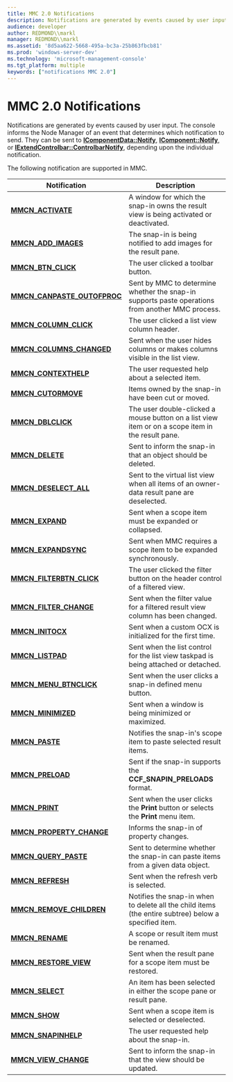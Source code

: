 ```yaml
---
title: MMC 2.0 Notifications
description: Notifications are generated by events caused by user input.
audience: developer
author: REDMOND\\markl
manager: REDMOND\\markl
ms.assetid: '8d5aa622-5668-495a-bc3a-25b863fbcb81'
ms.prod: 'windows-server-dev'
ms.technology: 'microsoft-management-console'
ms.tgt_platform: multiple
keywords: ["notifications MMC 2.0"]
---
```


# MMC 2.0 Notifications

Notifications are generated by events caused by user input. The console informs the Node Manager of an event that determines which notification to send. They can be sent to [**IComponentData::Notify**](icomponentdata-notify.md), [**IComponent::Notify**](icomponent-notify.md), or [**IExtendControlbar::ControlbarNotify**](iextendcontrolbar-controlbarnotify.md), depending upon the individual notification.

The following notification are supported in MMC.



| Notification                                                 | Description                                                                                          |
|--------------------------------------------------------------|------------------------------------------------------------------------------------------------------|
| [**MMCN\_ACTIVATE**](mmcn-activate.md)                      | A window for which the snap-in owns the result view is being activated or deactivated.               |
| [**MMCN\_ADD\_IMAGES**](mmcn-add-images.md)                 | The snap-in is being notified to add images for the result pane.                                     |
| [**MMCN\_BTN\_CLICK**](mmcn-btn-click.md)                   | The user clicked a toolbar button.                                                                   |
| [**MMCN\_CANPASTE\_OUTOFPROC**](mmcn-canpaste-outofproc.md) | Sent by MMC to determine whether the snap-in supports paste operations from another MMC process.     |
| [**MMCN\_COLUMN\_CLICK**](mmcn-column-click.md)             | The user clicked a list view column header.                                                          |
| [**MMCN\_COLUMNS\_CHANGED**](mmcn-columns-changed.md)       | Sent when the user hides columns or makes columns visible in the list view.                          |
| [**MMCN\_CONTEXTHELP**](mmcn-contexthelp.md)                | The user requested help about a selected item.                                                       |
| [**MMCN\_CUTORMOVE**](mmcn-cutormove.md)                    | Items owned by the snap-in have been cut or moved.                                                   |
| [**MMCN\_DBLCLICK**](mmcn-dblclick.md)                      | The user double-clicked a mouse button on a list view item or on a scope item in the result pane.    |
| [**MMCN\_DELETE**](mmcn-delete.md)                          | Sent to inform the snap-in that an object should be deleted.                                         |
| [**MMCN\_DESELECT\_ALL**](mmcn-deselect-all.md)             | Sent to the virtual list view when all items of an owner-data result pane are deselected.            |
| [**MMCN\_EXPAND**](mmcn-expand.md)                          | Sent when a scope item must be expanded or collapsed.                                                |
| [**MMCN\_EXPANDSYNC**](mmcn-expandsync.md)                  | Sent when MMC requires a scope item to be expanded synchronously.                                    |
| [**MMCN\_FILTERBTN\_CLICK**](mmcn-filterbtn-click.md)       | The user clicked the filter button on the header control of a filtered view.                         |
| [**MMCN\_FILTER\_CHANGE**](mmcn-filter-change.md)           | Sent when the filter value for a filtered result view column has been changed.                       |
| [**MMCN\_INITOCX**](mmcn-initocx.md)                        | Sent when a custom OCX is initialized for the first time.                                            |
| [**MMCN\_LISTPAD**](mmcn-listpad.md)                        | Sent when the list control for the list view taskpad is being attached or detached.                  |
| [**MMCN\_MENU\_BTNCLICK**](mmcn-menu-btnclick.md)           | Sent when the user clicks a snap-in defined menu button.                                             |
| [**MMCN\_MINIMIZED**](mmcn-minimized.md)                    | Sent when a window is being minimized or maximized.                                                  |
| [**MMCN\_PASTE**](mmcn-paste.md)                            | Notifies the snap-in's scope item to paste selected result items.                                    |
| [**MMCN\_PRELOAD**](mmcn-preload.md)                        | Sent if the snap-in supports the **CCF\_SNAPIN\_PRELOADS** format.                                   |
| [**MMCN\_PRINT**](mmcn-print.md)                            | Sent when the user clicks the **Print** button or selects the **Print** menu item.                   |
| [**MMCN\_PROPERTY\_CHANGE**](mmcn-property-change.md)       | Informs the snap-in of property changes.                                                             |
| [**MMCN\_QUERY\_PASTE**](mmcn-query-paste.md)               | Sent to determine whether the snap-in can paste items from a given data object.                      |
| [**MMCN\_REFRESH**](mmcn-refresh.md)                        | Sent when the refresh verb is selected.                                                              |
| [**MMCN\_REMOVE\_CHILDREN**](mmcn-remove-children.md)       | Notifies the snap-in when to delete all the child items (the entire subtree) below a specified item. |
| [**MMCN\_RENAME**](mmcn-rename.md)                          | A scope or result item must be renamed.                                                              |
| [**MMCN\_RESTORE\_VIEW**](mmcn-restore-view.md)             | Sent when the result pane for a scope item must be restored.                                         |
| [**MMCN\_SELECT**](mmcn-select.md)                          | An item has been selected in either the scope pane or result pane.                                   |
| [**MMCN\_SHOW**](mmcn-show.md)                              | Sent when a scope item is selected or deselected.                                                    |
| [**MMCN\_SNAPINHELP**](mmcn-snapinhelp.md)                  | The user requested help about the snap-in.                                                           |
| [**MMCN\_VIEW\_CHANGE**](mmcn-view-change.md)               | Sent to inform the snap-in that the view should be updated.                                          |



 

 

 




